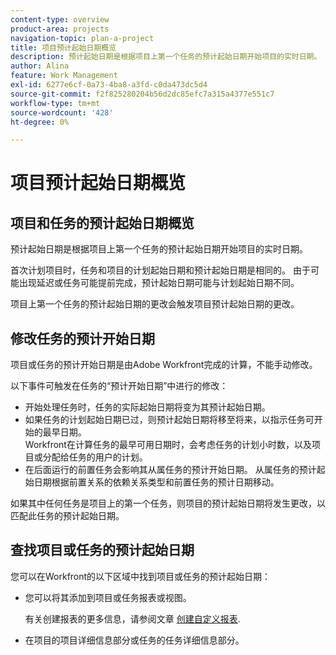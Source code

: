 ```yaml
---
content-type: overview
product-area: projects
navigation-topic: plan-a-project
title: 项目预计起始日期概览
description: 预计起始日期是根据项目上第一个任务的预计起始日期开始项目的实时日期。
author: Alina
feature: Work Management
exl-id: 6277e6cf-0a73-4ba8-a3fd-c0da473dc5d4
source-git-commit: f2f825280204b56d2dc85efc7a315a4377e551c7
workflow-type: tm+mt
source-wordcount: '428'
ht-degree: 0%

---
```


# 项目预计起始日期概览

## 项目和任务的预计起始日期概览

预计起始日期是根据项目上第一个任务的预计起始日期开始项目的实时日期。 

首次计划项目时，任务和项目的计划起始日期和预计起始日期是相同的。 由于可能出现延迟或任务可能提前完成，预计起始日期可能与计划起始日期不同。 

项目上第一个任务的预计起始日期的更改会触发项目预计起始日期的更改。 

## 修改任务的预计开始日期

项目或任务的预计开始日期是由Adobe Workfront完成的计算，不能手动修改。 

以下事件可触发在任务的“预计开始日期”中进行的修改：

* 开始处理任务时，任务的实际起始日期将变为其预计起始日期。
* 如果任务的计划起始日期已过，则预计起始日期将移至将来，以指示任务可开始的最早日期。\
   Workfront在计算任务的最早可用日期时，会考虑任务的计划小时数，以及项目或分配给任务的用户的计划。 
* 在后面运行的前置任务会影响其从属任务的预计开始日期。 从属任务的预计起始日期根据前置关系的依赖关系类型和前置任务的预计日期移动。 

如果其中任何任务是项目上的第一个任务，则项目的预计起始日期将发生更改，以匹配此任务的预计起始日期。 

## 查找项目或任务的预计起始日期

您可以在Workfront的以下区域中找到项目或任务的预计起始日期：

* 您可以将其添加到项目或任务报表或视图。

   有关创建报表的更多信息，请参阅文章 [创建自定义报表](../../../reports-and-dashboards/reports/creating-and-managing-reports/create-custom-report.md).

* 在项目的项目详细信息部分或任务的任务详细信息部分。
